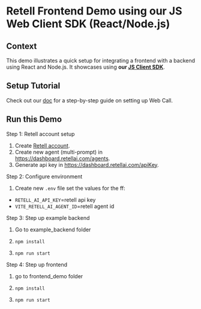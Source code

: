 # Retell Frontend Demo using our JS Web Client SDK (React/Node.js)

## Context

This demo illustrates a quick setup for integrating a frontend with a backend
using React and Node.js. It showcases using **our [JS Client SDK](https://github.com/adam-team/retell-client-js-sdk)**.

## Setup Tutorial

Check out our [doc](https://docs.retellai.com/make-calls/web-call) for a
step-by-step guide on setting up Web Call.

## Run this Demo

Step 1: Retell account setup

1. Create [Retell account](retellai.com).
2. Create new agent (multi-prompt) in https://dashboard.retellai.com/agents.
3. Generate api key in https://dashboard.retellai.com/apiKey.

Step 2: Configure environment

1. Create new `.env` file set the values for the ff:

  - `RETELL_AI_API_KEY`=retell api key
  - `VITE_RETELL_AI_AGENT_ID`=retell agent id


Step 3: Step up example backend

1. Go to example_backend folder

2. `npm install`

4. `npm run start` 


Step 4: Step up frontend

1. go to frontend_demo folder

2. `npm install`

4. `npm run start`

